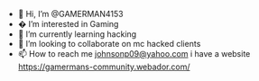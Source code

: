 - 👋 Hi, I’m @GAMERMAN4153
- � I’m interested in Gaming
- 🌱 I’m currently learning hacking
- 💞️ I’m looking to collaborate on mc hacked clients
- 📫 How to reach me johnsonp09@yahoo.com
i have a website https://gamermans-community.webador.com/
<!---
reekidmmmmmmm/reekidmmmmmmm is a ✨ special ✨ repository because its `README.md` (this file) appears on your GitHub profile.
You can click the Preview link to take a look at your changes.
--->

